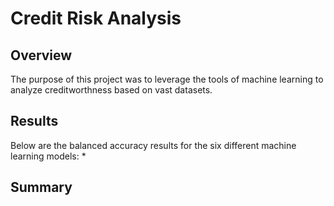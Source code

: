 # Credit Risk Analysis
## Overview
The purpose of this project was to leverage the tools of machine learning to analyze creditworthness based on vast datasets.

## Results
Below are the balanced accuracy results for the six different machine learning models:
*

## Summary
